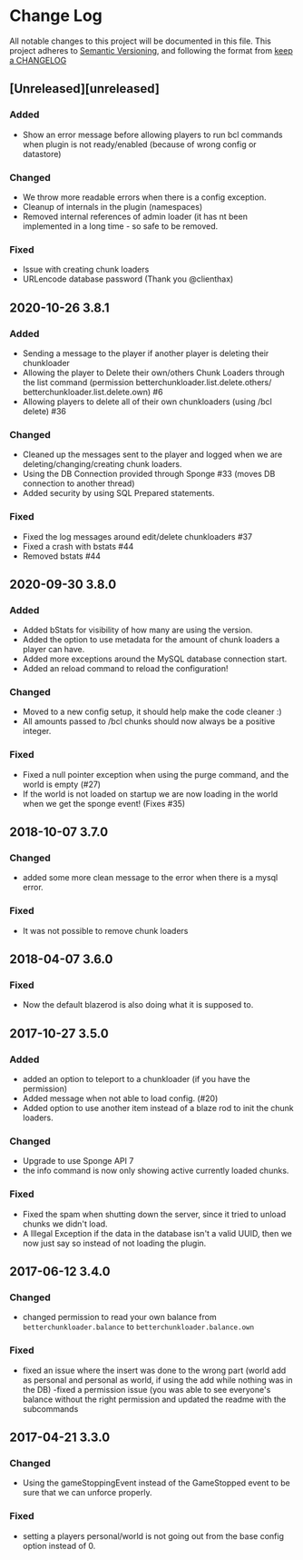 # Change Log
All notable changes to this project will be documented in this file.
This project adheres to [Semantic Versioning](http://semver.org/ ), and following the format from [keep a CHANGELOG](http://keepachangelog.com/ )

## [Unreleased][unreleased]
### Added
 - Show an error message before allowing players to run bcl commands when plugin is not ready/enabled (because of wrong config or datastore) 
 
### Changed
 - We throw more readable errors when there is a config exception.
 - Cleanup of internals in the plugin (namespaces)
 - Removed internal references of admin loader (it has nt been implemented in a long time - so safe to be removed.
 
### Fixed
 - Issue with creating chunk loaders
 - URLencode database password (Thank you @clienthax)
 
 
## 2020-10-26 3.8.1
### Added
 - Sending a message to the player if another player is deleting their chunkloader
 - Allowing the player to Delete their own/others Chunk Loaders through the list command (permission betterchunkloader.list.delete.others/ betterchunkloader.list.delete.own) #6
 - Allowing players to delete all of their own chunkloaders (using /bcl delete) #36
 
### Changed
 - Cleaned up the messages sent to the player and logged when we are deleting/changing/creating chunk loaders.
 - Using the DB Connection provided through Sponge #33 (moves DB connection to another thread)
 - Added security by using SQL Prepared statements.
 
### Fixed
 - Fixed the log messages around edit/delete chunkloaders #37
 - Fixed a crash with bstats #44
 - Removed bstats #44


## 2020-09-30 3.8.0
### Added
 - Added bStats for visibility of how many are using the version.
 - Added the option to use metadata for the amount of chunk loaders a player can have.
 - Added more exceptions around the MySQL database connection start.
 - Added an reload command to reload the configuration!
 
### Changed
 - Moved to a new config setup, it should help make the code cleaner :)
 - All amounts passed to /bcl chunks should now always be a positive integer.

### Fixed
 - Fixed a null pointer exception when using the purge command, and the world is empty (#27)
 - If the world is not loaded on startup we are now loading in the world when we get the sponge event! (Fixes #35)
 
## 2018-10-07 3.7.0
### Changed
 - added some more clean message to the error when there is a mysql error.

### Fixed
 - It was not possible to remove chunk loaders


## 2018-04-07 3.6.0
### Fixed
 - Now the default blazerod is also doing what it is supposed to.


## 2017-10-27 3.5.0
### Added
 - added an option to teleport to a chunkloader (if you have the permission)
 - Added message when not able to load config. (#20)
 - Added option to use another item instead of a blaze rod to init the chunk loaders.

### Changed
 -  Upgrade to use Sponge API 7
 -  the info command is now only showing active currently loaded chunks.

### Fixed
 - Fixed the spam when shutting down the server, since it tried to unload chunks we didn't load.
 - A Illegal Exception if the data in the database isn't a valid UUID, then we now just say so instead of not loading the plugin.


## 2017-06-12 3.4.0
### Changed
 - changed permission to read your own balance from `betterchunkloader.balance` to `betterchunkloader.balance.own`

### Fixed
 - fixed an issue where the insert was done to the wrong part (world add as personal and personal as world, if using the add while nothing was in the DB)
-fixed a permission issue (you was able to see everyone's balance without the right permission and updated the readme with the subcommands


## 2017-04-21 3.3.0
### Changed
 - Using the gameStoppingEvent instead of the GameStopped event to be sure that we can unforce properly.
 
### Fixed
- setting a players personal/world is not going out from the base config option instead of 0.
